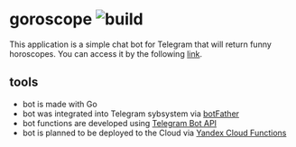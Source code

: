 # goroscope ![build](https://github.com/katevi/goroscope/actions/workflows/go.yml/badge.svg?style=shield??branch=master)

This application is a simple chat bot for Telegram that will return funny horoscopes. You can access it by the following [link](https://t.me/goroscope_katevi_bot).

## tools
- bot is made with Go
- bot was integrated into Telegram sybsystem via [botFather](https://telegram.me/BotFather)
- bot functions are developed using [Telegram Bot API](https://core.telegram.org/bots/api)
- bot is planned to be deployed to the Cloud via [Yandex Cloud Functions](https://cloud.yandex.ru/services/functions)
